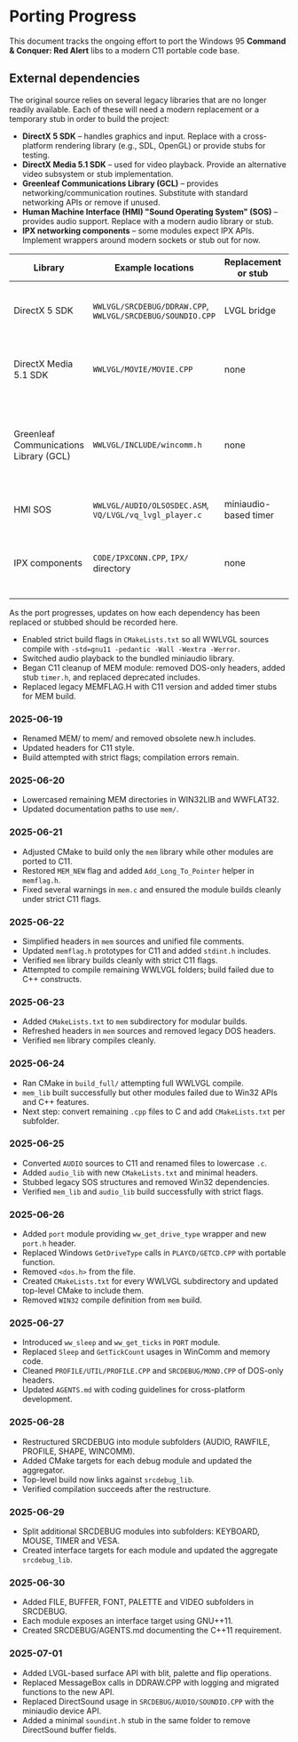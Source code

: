 # Porting Progress

This document tracks the ongoing effort to port the Windows 95 **Command & Conquer: Red Alert** libs to a modern C11 portable code base.

## External dependencies

The original source relies on several legacy libraries that are no longer readily available.
Each of these will need a modern replacement or a temporary stub in order to build the project:

- **DirectX 5 SDK** – handles graphics and input. Replace with a cross-platform rendering library (e.g., SDL, OpenGL) or provide stubs for testing.
- **DirectX Media 5.1 SDK** – used for video playback. Provide an alternative video subsystem or stub implementation.
- **Greenleaf Communications Library (GCL)** – provides networking/communication routines. Substitute with standard networking APIs or remove if unused.
- **Human Machine Interface (HMI) "Sound Operating System" (SOS)** – provides audio support. Replace with a modern audio library or stub.
- **IPX networking components** – some modules expect IPX APIs. Implement wrappers around modern sockets or stub out for now.

| Library | Example locations | Replacement or stub | Remaining work |
| ------- | ----------------- | ------------------ | --------------- |
| DirectX 5 SDK | `WWLVGL/SRCDEBUG/DDRAW.CPP`, `WWLVGL/SRCDEBUG/SOUNDIO.CPP` | LVGL bridge | Port all graphics and input to portable APIs |
| DirectX Media 5.1 SDK | `WWLVGL/MOVIE/MOVIE.CPP` | none | Provide modern video playback or stub |
| Greenleaf Communications Library (GCL) | `WWLVGL/INCLUDE/wincomm.h` | none | Replace serial/comm routines with portable C11 standard networking |
| HMI SOS | `WWLVGL/AUDIO/OLSOSDEC.ASM`, `VQ/LVGL/vq_lvgl_player.c` | miniaudio-based timer | Port remaining audio paths |
| IPX components | `CODE/IPXCONN.CPP`, `IPX/` directory | none | Implement portable C11 socket-based networking |

As the port progresses, updates on how each dependency has been replaced or stubbed should be recorded here.

- Enabled strict build flags in `CMakeLists.txt` so all WWLVGL sources compile with `-std=gnu11 -pedantic -Wall -Wextra -Werror`.
- Switched audio playback to the bundled miniaudio library.
- Began C11 cleanup of MEM module: removed DOS-only headers, added stub `timer.h`, and replaced deprecated includes.
- Replaced legacy MEMFLAG.H with C11 version and added timer stubs for MEM build.

### 2025-06-19
- Renamed MEM/ to mem/ and removed obsolete new.h includes.
- Updated headers for C11 style.
- Build attempted with strict flags; compilation errors remain.

### 2025-06-20
- Lowercased remaining MEM directories in WIN32LIB and WWFLAT32.
- Updated documentation paths to use `mem/`.

### 2025-06-21
- Adjusted CMake to build only the `mem` library while other modules are
  ported to C11.
- Restored `MEM_NEW` flag and added `Add_Long_To_Pointer` helper in
  `memflag.h`.
- Fixed several warnings in `mem.c` and ensured the module builds cleanly
  under strict C11 flags.

### 2025-06-22
- Simplified headers in `mem` sources and unified file comments.
- Updated `memflag.h` prototypes for C11 and added `stdint.h` includes.
- Verified `mem` library builds cleanly with strict C11 flags.
- Attempted to compile remaining WWLVGL folders; build failed due to C++ constructs.

### 2025-06-23
- Added `CMakeLists.txt` to `mem` subdirectory for modular builds.
- Refreshed headers in `mem` sources and removed legacy DOS headers.
- Verified `mem` library compiles cleanly.

### 2025-06-24
- Ran CMake in `build_full/` attempting full WWLVGL compile.
- `mem_lib` built successfully but other modules failed due to Win32 APIs and C++ features.
- Next step: convert remaining `.cpp` files to C and add `CMakeLists.txt` per subfolder.

### 2025-06-25
- Converted `AUDIO` sources to C11 and renamed files to lowercase `.c`.
- Added `audio_lib` with new `CMakeLists.txt` and minimal headers.
- Stubbed legacy SOS structures and removed Win32 dependencies.
- Verified `mem_lib` and `audio_lib` build successfully with strict flags.

### 2025-06-26
- Added `port` module providing `ww_get_drive_type` wrapper and new `port.h` header.
- Replaced Windows `GetDriveType` calls in `PLAYCD/GETCD.CPP` with portable function.
- Removed `<dos.h>` from the file.
- Created `CMakeLists.txt` for every WWLVGL subdirectory and updated top-level
  CMake to include them.
- Removed `WIN32` compile definition from `mem` build.

### 2025-06-27
- Introduced `ww_sleep` and `ww_get_ticks` in `PORT` module.
- Replaced `Sleep` and `GetTickCount` usages in WinComm and memory code.
- Cleaned `PROFILE/UTIL/PROFILE.CPP` and `SRCDEBUG/MONO.CPP` of DOS-only headers.
- Updated `AGENTS.md` with coding guidelines for cross-platform development.

### 2025-06-28
- Restructured SRCDEBUG into module subfolders (AUDIO, RAWFILE, PROFILE, SHAPE, WINCOMM).
- Added CMake targets for each debug module and updated the aggregator.
- Top-level build now links against `srcdebug_lib`.
- Verified compilation succeeds after the restructure.

### 2025-06-29
- Split additional SRCDEBUG modules into subfolders: KEYBOARD, MOUSE, TIMER and VESA.
- Created interface targets for each module and updated the aggregate `srcdebug_lib`.

### 2025-06-30
- Added FILE, BUFFER, FONT, PALETTE and VIDEO subfolders in SRCDEBUG.
- Each module exposes an interface target using GNU++11.
- Created SRCDEBUG/AGENTS.md documenting the C++11 requirement.

### 2025-07-01
- Added LVGL-based surface API with blit, palette and flip operations.
- Replaced MessageBox calls in DDRAW.CPP with logging and migrated functions to the new API.
- Replaced DirectSound usage in `SRCDEBUG/AUDIO/SOUNDIO.CPP` with the miniaudio device API.
- Added a minimal `soundint.h` stub in the same folder to remove DirectSound buffer fields.

